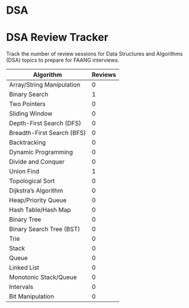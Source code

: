 # DSA

# DSA Review Tracker

Track the number of review sessions for Data Structures and Algorithms (DSA) topics to prepare for FAANG interviews.

| Algorithm | Reviews |
|-----------------------------|-------------------|
| Array/String Manipulation   | 0                 |
| Binary Search               | 1                 |
| Two Pointers                | 0                 |
| Sliding Window              | 0                 |
| Depth-First Search (DFS)    | 0                 |
| Breadth-First Search (BFS)  | 0                 |
| Backtracking                | 0                 |
| Dynamic Programming         | 0                 |
| Divide and Conquer          | 0                 |
| Union Find                  | 1                 |
| Topological Sort            | 0                 |
| Dijkstra’s Algorithm        | 0                 |
| Heap/Priority Queue         | 0                 |
| Hash Table/Hash Map         | 0                 |
| Binary Tree                 | 0                 |
| Binary Search Tree (BST)    | 0                 |
| Trie                        | 0                 |
| Stack                       | 0                 |
| Queue                       | 0                 |
| Linked List                 | 0                 |
| Monotonic Stack/Queue       | 0                 |
| Intervals                   | 0                 |
| Bit Manipulation            | 0                 |
